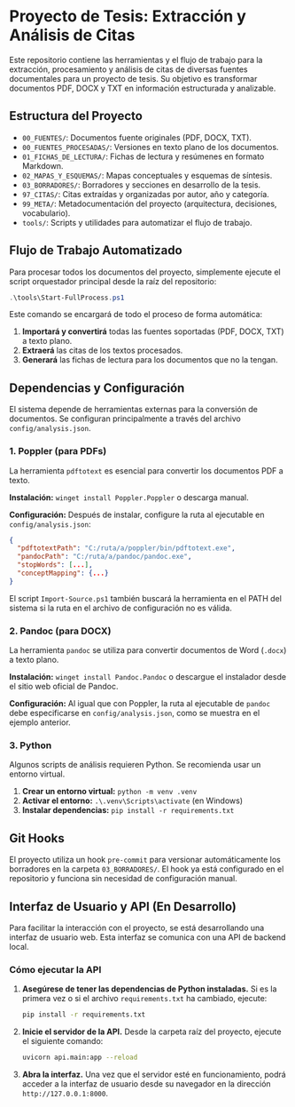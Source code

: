 # Proyecto de Tesis: Extracción y Análisis de Citas

Este repositorio contiene las herramientas y el flujo de trabajo para la extracción, procesamiento y análisis de citas de diversas fuentes documentales para un proyecto de tesis. Su objetivo es transformar documentos PDF, DOCX y TXT en información estructurada y analizable.

## Estructura del Proyecto

- `00_FUENTES/`: Documentos fuente originales (PDF, DOCX, TXT).
- `00_FUENTES_PROCESADAS/`: Versiones en texto plano de los documentos.
- `01_FICHAS_DE_LECTURA/`: Fichas de lectura y resúmenes en formato Markdown.
- `02_MAPAS_Y_ESQUEMAS/`: Mapas conceptuales y esquemas de síntesis.
- `03_BORRADORES/`: Borradores y secciones en desarrollo de la tesis.
- `97_CITAS/`: Citas extraídas y organizadas por autor, año y categoría.
- `99_META/`: Metadocumentación del proyecto (arquitectura, decisiones, vocabulario).
- `tools/`: Scripts y utilidades para automatizar el flujo de trabajo.

## Flujo de Trabajo Automatizado

Para procesar todos los documentos del proyecto, simplemente ejecute el script orquestador principal desde la raíz del repositorio:

```powershell
.\tools\Start-FullProcess.ps1
```

Este comando se encargará de todo el proceso de forma automática:
1.  **Importará y convertirá** todas las fuentes soportadas (PDF, DOCX, TXT) a texto plano.
2.  **Extraerá** las citas de los textos procesados.
3.  **Generará** las fichas de lectura para los documentos que no la tengan.

## Dependencias y Configuración

El sistema depende de herramientas externas para la conversión de documentos. Se configuran principalmente a través del archivo `config/analysis.json`.

### 1. Poppler (para PDFs)

La herramienta `pdftotext` es esencial para convertir los documentos PDF a texto.

**Instalación:** `winget install Poppler.Poppler` o descarga manual.

**Configuración:** Después de instalar, configure la ruta al ejecutable en `config/analysis.json`:

```json
{
  "pdftotextPath": "C:/ruta/a/poppler/bin/pdftotext.exe",
  "pandocPath": "C:/ruta/a/pandoc/pandoc.exe",
  "stopWords": [...],
  "conceptMapping": {...}
}
```
El script `Import-Source.ps1` también buscará la herramienta en el PATH del sistema si la ruta en el archivo de configuración no es válida.

### 2. Pandoc (para DOCX)

La herramienta `pandoc` se utiliza para convertir documentos de Word (`.docx`) a texto plano.

**Instalación:** `winget install Pandoc.Pandoc` o descargue el instalador desde el sitio web oficial de Pandoc.

**Configuración:** Al igual que con Poppler, la ruta al ejecutable de `pandoc` debe especificarse en `config/analysis.json`, como se muestra en el ejemplo anterior.

### 3. Python

Algunos scripts de análisis requieren Python. Se recomienda usar un entorno virtual.

1.  **Crear un entorno virtual:** `python -m venv .venv`
2.  **Activar el entorno:** `.\.venv\Scripts\activate` (en Windows)
3.  **Instalar dependencias:** `pip install -r requirements.txt`

## Git Hooks

El proyecto utiliza un hook `pre-commit` para versionar automáticamente los borradores en la carpeta `03_BORRADORES/`. El hook ya está configurado en el repositorio y funciona sin necesidad de configuración manual.

## Interfaz de Usuario y API (En Desarrollo)

Para facilitar la interacción con el proyecto, se está desarrollando una interfaz de usuario web. Esta interfaz se comunica con una API de backend local.

### Cómo ejecutar la API

1.  **Asegúrese de tener las dependencias de Python instaladas.** Si es la primera vez o si el archivo `requirements.txt` ha cambiado, ejecute:
    ```bash
    pip install -r requirements.txt
    ```

2.  **Inicie el servidor de la API.** Desde la carpeta raíz del proyecto, ejecute el siguiente comando:
    ```bash
    uvicorn api.main:app --reload
    ```

3.  **Abra la interfaz.** Una vez que el servidor esté en funcionamiento, podrá acceder a la interfaz de usuario desde su navegador en la dirección `http://127.0.0.1:8000`.
